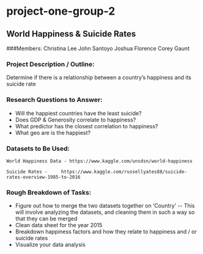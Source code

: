 # project-one-group-2

## World Happiness & Suicide Rates

###Members:
 	Christina Lee
	John Santoyo
	Joshua Florence
	Corey Gaunt

### Project Description / Outline:

Determine if there is a relationship between a country’s happiness and its suicide rate

### Research Questions to Answer:

- Will the happiest countries have the least suicide?
- Does GDP & Generosity correlate to happiness?
- What predictor has the closest correlation to happiness?
- What geo are is the happiest?

### Datasets to Be Used:

	World Happiness Data - https://www.kaggle.com/unsdsn/world-happiness

	Suicide Rates - 	https://www.kaggle.com/russellyates88/suicide-rates-overview-1985-to-2016

### Rough Breakdown of Tasks:

- Figure out how to merge the two datasets together on ‘Country’
-- This will involve analyzing the datasets, and cleaning them in such a way so that they can be merged
- Clean data sheet for the year 2015
- Breakdown happiness factors and how they relate to happiness and / or suicide rates
- Visualize your data analysis
